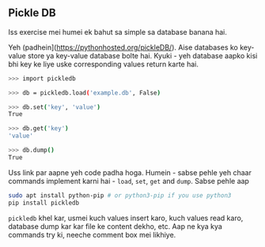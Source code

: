 ## Pickle DB

Iss exercise mei humei ek bahut sa simple sa database banana hai.

Yeh (padhein](https://pythonhosted.org/pickleDB/). Aise databases ko key-value store ya key-value database bolte hai. Kyuki - yeh database aapko kisi bhi key ke liye uske corresponding values return karte hai.

```bash
>>> import pickledb 

>>> db = pickledb.load('example.db', False) 

>>> db.set('key', 'value') 
True 

>>> db.get('key') 
'value' 

>>> db.dump() 
True
```

Uss link par aapne yeh code padha hoga. Humein - sabse pehle yeh chaar commands implement karni hai - `load`, `set`, `get` and `dump`. Sabse pehle aap 

```bash
sudo apt install python-pip # or python3-pip if you use python3
pip install pickledb
```

`pickledb` khel kar, usmei kuch values insert karo, kuch values read karo, database dump kar kar file ke content dekho, etc. Aap ne kya kya commands try ki, neeche comment box mei likhiye.
